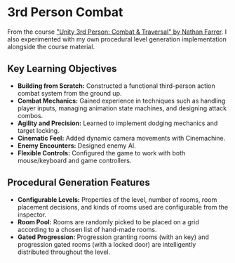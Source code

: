 # 3rd Person Combat

From the course ["Unity 3rd Person: Combat & Traversal" by Nathan Farrer](https://www.gamedev.tv/courses/unity-3rd-person-combat). I also experimented with my own procedural level generation implementation alongside the course material.

## Key Learning Objectives

- **Building from Scratch:** Constructed a functional third-person action combat system from the ground up. 
- **Combat Mechanics:** Gained experience in techniques such as handling player inputs, managing animation state machines, and designing attack combos.
- **Agility and Precision:** Learned to implement dodging mechanics and target locking.
- **Cinematic Feel:** Added dynamic camera movements with Cinemachine.
- **Enemy Encounters:** Designed enemy AI.
- **Flexible Controls:** Configured the game to work with both mouse/keyboard and game controllers.

## Procedural Generation Features

- **Configurable Levels:** Properties of the level, number of rooms, room placement decisions, and kinds of rooms used are configurable from the inspector.
- **Room Pool:** Rooms are randomly picked to be placed on a grid according to a chosen list of hand-made rooms.
- **Gated Progression:** Progression granting rooms (with an key) and progression gated rooms (with a locked door) are intelligently distributed throughout the level.
